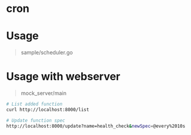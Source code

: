 # cron

# Usage
> sample/scheduler.go

# Usage with webserver
> mock_server/main

```bash
# List added function
curl http://localhost:8000/list

# Update function spec
http://localhost:8000/update?name=health_check&newSpec=@every%2010s

```

